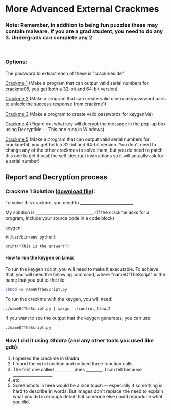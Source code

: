 # More Advanced External Crackmes
### Note: Remember, in addition to being fun puzzles these may contain malware. If you are a grad student, you need to do any 3. Undergrads can complete any 2.

<br>

### Options:

The password to extract each of these is "crackmes.de"

[Crackme 1](https://crackmes.dreamhosters.com/users/seveb/crackme05/download/crackme05.tar.gz) (Make a program that can output valid serial numbers for crackme05, you get both a 32-bit and 64-bit version) 

[Crackme 2](https://crackmes.dreamhosters.com/users/adamziaja/crackme1/download/crackme1.tar.gz) (Make a program that can create valid username/password pairs to unlock the success response from crackme1) 

[Crackme 3](https://crackmes.dreamhosters.com/users/twistedtux/first_keygenme/download/keygenme.tgz) (Make a program to create valid passwords for keygenMe) 

[Crackme 4](https://crackmes.dreamhosters.com/users/hmx0101/decryptme_1/download/Decryptme%231.zip) (Figure out what key will decrypt the message in the pop-up box using DecryptMe -- This one runs in Windows) 

[Crackme 5](https://crackmes.dreamhosters.com/users/seveb/crackme04/download/crackme04.tar.gz) (Make a program that can output valid serial numbers for crackme04, you get both a 32-bit and 64-bit version. You don't need to change any of the other crackmes to solve them, but you do need to patch this one to get it past the self-destruct instructions so it will actually ask for a serial number) 

## Report and Decryption process
### Crackme 1 Solution ([download file](https://crackmes.dreamhosters.com/users/seveb/crackme05/download/crackme05.tar.gz)):

To solve this crackme, you need to __________________________.

My solution is ____________________________. (If the crackme asks for a program, include your source code in a code block)

keygen:
```
#!/usr/bin/env python3

print("This is the answer!")
```


#### How to run the keygen on Linux
To run the keygen script, you will need to make it executable. To achieve that, you will need the following command, where "nameOfTheScript" is the name that you put to the file:

```bash
chmod +x nameOfTheScript.py
```
To run the crackme with the keygen, you will need:

```bash
./nameOfTheScript.py | xargs  ./control_flow_2
```
If you want to see the output that the keygen generates, you can use:
```bash
./nameOfTheScript.py
```


### How I did it using Ghidra (and any other tools you used like gdb):

1. I opened the crackme in Ghidra
2. I found the `main` function and noticed three function calls.
3. The first one called `________` does ________. I can tell because ___________________.
4. etc.
5. Screenshots in here would be a nice touch -- especially if something is hard to describe in words. But images don't replace the need to explain what you did in enough detail that someone else could reproduce what you did.
